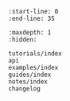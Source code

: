 ```{include} ../README.md
:start-line: 0
:end-line: 35
```

```{toctree}
:maxdepth: 1
:hidden:

tutorials/index
api
examples/index
guides/index
notes/index
changelog
```
